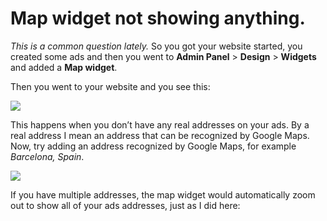 # Map widget not showing anything.

*This is a common question lately.*
So you got your website started, you created some ads and then you went to  **Admin Panel**  >  **Design**  >  **Widgets**  and added a **Map widget**.

Then you went to your website and you see this:

![](https://raw.githubusercontent.com/yclas/guides/master/images/map%20widgetnew.png) 

This happens when you don’t have any real addresses on your ads. By a real address I mean an address that can be recognized by Google Maps. Now, try adding an address recognized by Google Maps, for example  _Barcelona, Spain_.

![](https://raw.githubusercontent.com/yclas/guides/master/images/map%20widget1.png)

If you have multiple addresses, the map widget would automatically zoom out to show all of your ads addresses, just as I did here:



